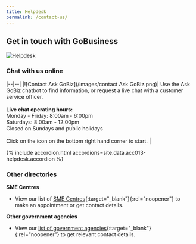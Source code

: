 ```yaml
---
title: Helpdesk
permalink: /contact-us/
---
```


## Get in touch with GoBusiness

![Helpdesk](/images/Helpdesk.jpg)

<h3>Chat with us online</h3>

|--|--|
|![Contact Ask GoBiz](/images/contact Ask GoBiz.png)| Use the Ask GoBiz chatbot to find information, or request a live chat with a customer service officer. <br><br>**Live chat operating hours:**<br>Monday - Friday: 8:00am - 6:00pm<br>Saturdays: 8:00am - 12:00pm<br>Closed on Sundays and public holidays<br><br>Click on the icon on the bottom right hand corner to start. |

{% include accordion.html accordions=site.data.acc013-helpdesk.accordion %}

### Other directories

<b>SME Centres</b><br>

* View our list of [SME Centres](/contact-us/sme-centres){:target="_blank"}{:rel="noopener"} to make an appointment or get contact details.

<b>Other government agencies</b><br>

* View our [list of government agencies](/contact-us/agencies){:target="_blank"}{:rel="noopener"} to get relevant contact details.

<script src="/jquery/jquery.min.js"></script>
<script src="/jquery/resize-tables.js"></script>